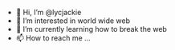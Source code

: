 - 👋 Hi, I’m @lycjackie
- 👀 I’m interested in world wide web
- 🌱 I’m currently learning how to break the web
- 📫 How to reach me ...

<!---
lycjackie/lycjackie is a ✨ special ✨ repository because its `README.md` (this file) appears on your GitHub profile.
You can click the Preview link to take a look at your changes.
--->
